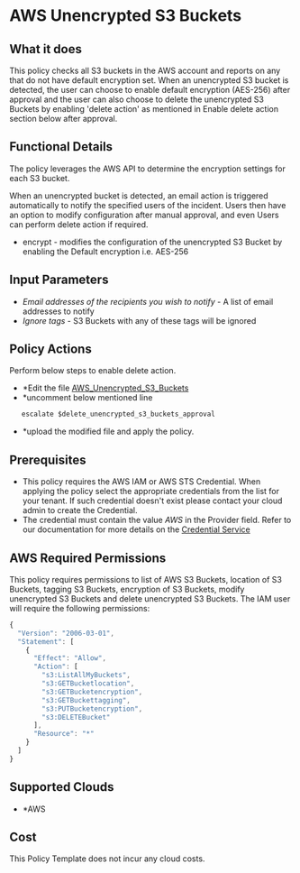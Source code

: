 # AWS Unencrypted S3 Buckets

## What it does

This policy checks all S3 buckets in the AWS account and reports on any that do not have default encryption set. When an unencrypted S3 bucket is detected, the user can choose to enable default encryption (AES-256) after approval and the user can also choose to delete the unencrypted S3 Buckets by enabling 'delete action' as mentioned in Enable delete action section below after approval.

## Functional Details

The policy leverages the AWS API to determine the encryption settings for each S3 bucket.

When an unencrypted bucket is detected, an email action is triggered automatically to notify the specified users of the incident. Users then have an option to modify configuration after manual approval, and even Users can perform delete action if required.

* encrypt - modifies the configuration of the unencrypted S3 Bucket by enabling the Default encryption i.e. AES-256

## Input Parameters

- *Email addresses of the recipients you wish to notify* - A list of email addresses to notify
- *Ignore tags* - S3 Buckets with any of these tags will be ignored

## Policy Actions

Perform below steps to enable delete action.

- *Edit the file [AWS_Unencrypted_S3_Buckets](https://github.com/flexera/policy_templates/tree/master/security/aws/unencrypted_s3_buckets/AWS_Unencrypted_S3_Buckets.pt)
- *uncomment below mentioned line

```javascript
   escalate $delete_unencrypted_s3_buckets_approval
```

- *upload the modified file and apply the policy.

## Prerequisites

- This policy requires the AWS IAM or AWS STS Credential. When applying the policy select the appropriate credentials from the list for your tenant. If such credential doesn't exist please contact your cloud admin to create the Credential.
- The credential must contain the value *AWS* in the Provider field. Refer to our documentation for more details on the [Credential Service](https://docs.rightscale.com/credentials/)

## AWS Required Permissions

This policy requires permissions to list of AWS S3 Buckets, location of S3 Buckets, tagging S3 Buckets, encryption of S3 Buckets, modify unencrypted S3 Buckets and delete unencrypted S3 Buckets.
The IAM user will require the following permissions:

```javascript
{
  "Version": "2006-03-01",
  "Statement": [
    {
      "Effect": "Allow",
      "Action": [
        "s3:ListAllMyBuckets",
        "s3:GETBucketlocation",
        "s3:GETBucketencryption",
        "s3:GETBuckettagging",
        "s3:PUTBucketencryption",
        "s3:DELETEBucket"
      ],
      "Resource": "*"
    }
  ]
}
```

## Supported Clouds

- *AWS

## Cost

This Policy Template does not incur any cloud costs.
